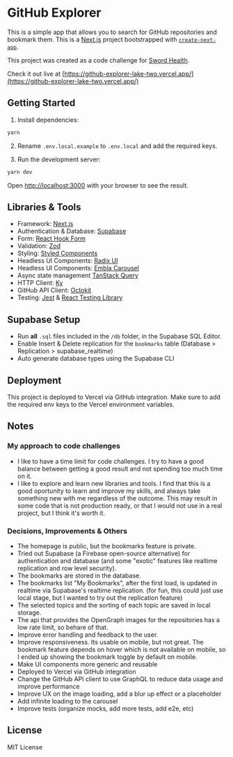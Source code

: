 # GitHub Explorer

This is a simple app that allows you to search for GitHub repositories and bookmark them.
This is a [Next.js](https://nextjs.org/) project bootstrapped with [`create-next-app`](https://github.com/vercel/next.js/tree/canary/packages/create-next-app).

This project was created as a code challenge for [Sword Health](https://swordhealth.com/).

Check it out live at [https://github-explorer-lake-two.vercel.app/](https://github-explorer-lake-two.vercel.app/)

## Getting Started

1. Install dependencies:

```bash
yarn
```

2. Rename `.env.local.example` to `.env.local` and add the required keys.

3. Run the development server:

```bash
yarn dev
```

Open [http://localhost:3000](http://localhost:3000) with your browser to see the result.

## Libraries & Tools

- Framework: [Next.js](https://nextjs.org/)
- Authentication & Database: [Supabase](https://supabase.io/)
- Form: [React Hook Form](https://react-hook-form.com/)
- Validation: [Zod](https://zod.dev/)
- Styling: [Styled Components](https://styled-components.com/)
- Headless UI Components: [Radix UI](https://www.radix-ui.com/)
- Headless UI Components: [Embla Carousel](https://davidcetinkaya.github.io/embla-carousel/)
- Async state management [TanStack Query](https://tanstack.com/query/latest)
- HTTP Client: [Ky](https://github.com/sindresorhus/ky)
- GitHub API Client: [Octokit](https://octokit.github.io/rest.js/v18)
- Testing: [Jest](https://jestjs.io/) & [React Testing Library](https://testing-library.com/docs/react-testing-library/intro)

## Supabase Setup

- Run **all** `.sql` files included in the `/db` folder, in the Supabase SQL Editor.
- Enable Insert & Delete replication for the `bookmarks` table (Database > Replication > supabase_realtime)
- Auto generate database types using the Supabase CLI

## Deployment

This project is deployed to Vercel via GitHub integration.
Make sure to add the required env keys to the Vercel environment variables.

## Notes

### My approach to code challenges

- I like to have a time limit for code challenges. I try to have a good balance between getting a good result and not spending too much time on it.
- I like to explore and learn new libraries and tools. I find that this is a good oportunity to learn and improve my skills, and always take something new with me regardless of the outcome. This may result in some code that is not production ready, or that I would not use in a real project, but I think it's worth it.

### Decisions, Improvements & Others

- The homepage is public, but the bookmarks feature is private.
- Tried out Supabase (a Firebase open-source alternative) for authentication and database (and some "exotic" features like realtime replication and row level security).
- The bookmarks are stored in the database.
- The bookmarks list "My Bookmarks", after the first load, is updated in realtime via Supabase's realtime replication. (for fun, this could just use local stage, but I wanted to try out the replication feature)
- The selected topics and the sorting of each topic are saved in local storage.
- The api that provides the OpenGraph images for the repositories has a low rate limit, so behare of that.
- Improve error handling and feedback to the user.
- Improve responsiveness. Its usable on mobile, but not great. The bookmark feature depends on hover which is not available on mobile, so I ended up showing the bookmark toggle by default on mobile.
- Make UI components more generic and reusable
- Deployed to Vercel via GitHub integration
- Change the GitHub API client to use GraphQL to reduce data usage and improve performance
- Improve UX on the image loading, add a blur up effect or a placeholder
- Add infinite loading to the carousel
- Improve tests (organize mocks, add more tests, add e2e, etc)

## License

MIT License

